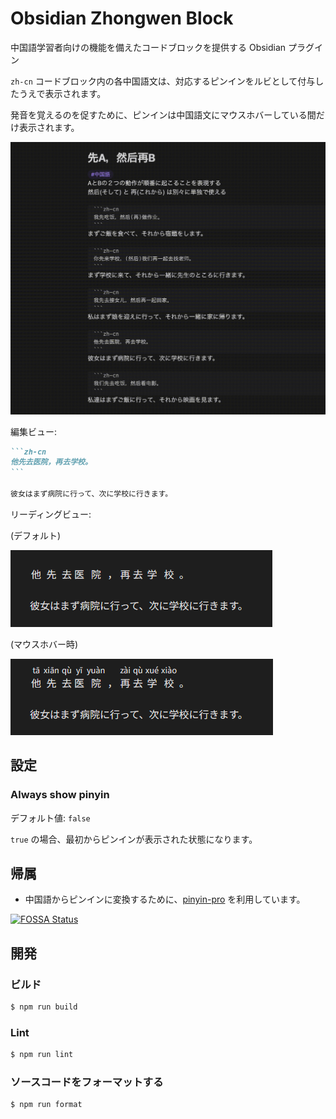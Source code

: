# Obsidian Zhongwen Block

中国語学習者向けの機能を備えたコードブロックを提供する Obsidian プラグイン

`zh-cn` コードブロック内の各中国語文は、対応するピンインをルビとして付与したうえで表示されます。

発音を覚えるのを促すために、ピンインは中国語文にマウスホバーしている間だけ表示されます。

![Screen recording](images/screen-recording.gif)

編集ビュー:

````markdown
```zh-cn
他先去医院，再去学校。
```

彼女はまず病院に行って、次に学校に行きます。
````

リーディングビュー:

(デフォルト)

![Reading view (default)](images/reading-view-default.png)

(マウスホバー時)

![Reading view (on hover)](images/reading-view-on-hover.png)

## 設定

### Always show pinyin

デフォルト値: `false`

`true` の場合、最初からピンインが表示された状態になります。

## 帰属

-   中国語からピンインに変換するために、[pinyin-pro](https://github.com/zh-lx/pinyin-pro) を利用しています。

[![FOSSA Status](https://app.fossa.com/api/projects/git%2Bgithub.com%2F0918nobita%2Fobsidian-zhongwen-block.svg?type=large&issueType=license)](https://app.fossa.com/projects/git%2Bgithub.com%2F0918nobita%2Fobsidian-zhongwen-block?ref=badge_large&issueType=license)

## 開発

### ビルド

```bash
$ npm run build
```

### Lint

```bash
$ npm run lint
```

### ソースコードをフォーマットする

```bash
$ npm run format
```
